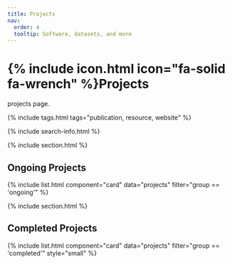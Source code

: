 ```yaml
---
title: Projects
nav:
  order: 4
  tooltip: Software, datasets, and more
---
```


# {% include icon.html icon="fa-solid fa-wrench" %}Projects

projects page.

{% include tags.html tags="publication, resource, website" %}

{% include search-info.html %}

{% include section.html %}

## Ongoing Projects

{% include list.html component="card" data="projects" filter="group == 'ongoing'" %}

{% include section.html %}

## Completed Projects

{% include list.html component="card" data="projects" filter="group == 'completed'" style="small" %}
